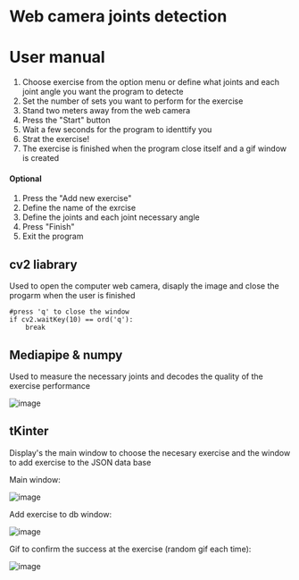 # Web camera joints detection
# User manual

1) Choose exercise from the option menu or define what joints and each joint angle you want the program to detecte
2) Set the number of sets you want to perform for the exercise
3) Stand two meters away from the web camera
4) Press the "Start" button
5) Wait a few seconds for the program to identtify you
6) Strat the exercise!
7) The exercise is finished when the program close itself and a gif window is created

#### Optional
1) Press the "Add new exercise"
2) Define the name of the exrcise
3) Define the joints and each joint necessary angle
4) Press "Finish" 
5) Exit the program

## cv2 liabrary

Used to open the computer web camera, disaply the image and close the progarm when the user is finished

```
#press 'q' to close the window
if cv2.waitKey(10) == ord('q'):
    break
```
## Mediapipe & numpy

Used to measure the necessary joints and decodes the quality of the exercise performance 

![image](https://user-images.githubusercontent.com/87011531/155020288-654970d3-5e5b-4099-8000-dd73d04e81dc.png)

## tKinter

Display's the main window to choose the necesary exercise and the window to add exercise to the JSON data base

Main window:


![image](https://user-images.githubusercontent.com/87011531/158135423-0d3068d0-6997-421d-9162-d7d85338752a.png)


Add exercise to db window:

![image](https://user-images.githubusercontent.com/87011531/158135677-350ed3ff-0adc-4f55-8d09-a0988de3908b.png)


Gif to confirm the success at the exercise (random gif each time):


![image](https://user-images.githubusercontent.com/87011531/158136109-f48921e4-a991-4542-b372-a3b79ff404ae.png)
